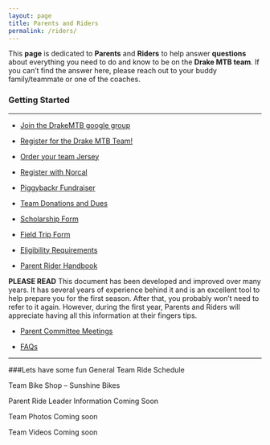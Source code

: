 ```yaml
---
layout: page
title: Parents and Riders
permalink: /riders/
---
```


This **page** is dedicated to **Parents** and **Riders** to help answer **questions** about everything you need to do and know to be on the **Drake MTB team**. If you can’t find the answer here, please reach out to your buddy family/teammate or one of the coaches.

### Getting Started
****

* <a href="https://groups.google.com/forum/?hl=en&fromgroups#!forum/drakemtb">Join the DrakeMTB google group</a>

* <a href="http://goo.gl/forms/6QBGiaPkpi">Register for the Drake MTB Team!</a>

* <a href="{{ site.baseurl }}/jersey">Order your team Jersey</a>

* <a href="{{ site.baseurl }}/register"> Register with Norcal</a>			

* <a href="{{ site.baseurl }}/piggybackr">Piggybackr Fundraiser</a>

* <a href="{{ site.baseurl }}/dues">Team Donations and Dues</a>

* <a href="{{ site.baseurl }}/scholarship">Scholarship Form</a>

* <a href="{{ site.baseurl }}/feildtrip">Field Trip Form</a>

* <a href="{{ site.baseurl }}/eligibility">Eligibility Requirements</a>

* <a href="{{ site.baseurl }}/resources/2016_Parent_Rider_Handbook.pdf">Parent Rider Handbook</a>
	
**PLEASE READ**  This document has been developed and improved over many years. It has several years of experience behind it and is an excellent tool to help prepare you for the first season. After that, you probably won’t need to refer to it again. However, during the first year, Parents and Riders will appreciate having all this information at their fingers tips. 

* <a href="{{ site.baseurl }}/committee">Parent Committee Meetings</a>

* <a href="{{ site.baseurl }}/faqs">FAQs</a>

****

###Lets have some fun
General Team Ride Schedule 

Team Bike Shop – Sunshine Bikes

Parent Ride Leader Information Coming Soon

Team Photos Coming soon

Team Videos Coming soon

